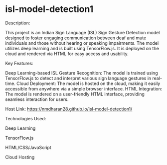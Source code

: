 # isl-model-detection1

Description:

This project is an Indian Sign Language (ISL) Sign Gesture Detection model designed to foster engaging communication between deaf and mute individuals and those without hearing or speaking impairments. The model utilizes deep learning and is built using TensorFlow.js. It is deployed on the cloud and rendered via HTML for easy access and usability.

Key Features:

Deep Learning-based ISL Gesture Recognition: The model is trained using TensorFlow.js to detect and interpret various sign language gestures in real-time.
Cloud Deployment: The model is hosted on the cloud, making it easily accessible from anywhere via a simple browser interface.
HTML Integration: The model is rendered on a user-friendly HTML interface, providing seamless interaction for users.

Host Link:
https://nmdharan28.github.io/isl-model-detection1/

Technologies Used:

Deep Learning

TensorFlow.js

HTML/CSS/JavaScript

Cloud Hosting
